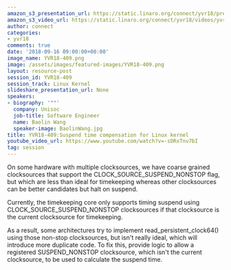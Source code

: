 ```yaml
---
amazon_s3_presentation_url: https://static.linaro.org/connect/yvr18/presentations/yvr18-409.pdf
amazon_s3_video_url: https://static.linaro.org/connect/yvr18/videos/yvr18-409.mp4
author: connect
categories:
- yvr18
comments: true
date: '2018-09-16 09:00:00+00:00'
image_name: YVR18-409.png
image: /assets/images/featured-images/YVR18-409.png
layout: resource-post
session_id: YVR18-409
session_track: Linux Kernel
slideshare_presentation_url: None
speakers:
- biography: '""'
  company: Unisoc
  job-title: Software Engineer
  name: Baolin Wang
  speaker-image: BaolinWang.jpg
title: YVR18-409:Suspend time compensation for Linux kernel
youtube_video_url: https://www.youtube.com/watch?v=-sDRxTnv7bI
tag: session
---
```


On some hardware with multiple clocksources, we have coarse grained clocksources that support the CLOCK_SOURCE_SUSPEND_NONSTOP flag, but which are less than ideal for timekeeping whereas other clocksources can be better candidates but halt on suspend.

Currently, the timekeeping core only supports timing suspend using CLOCK_SOURCE_SUSPEND_NONSTOP clocksources if that clocksource is the current clocksource for timekeeping.

As a result, some architectures try to implement read_persistent_clock64() using those non-stop clocksources, but isn't really ideal, which will introduce more duplicate code. To fix this, provide logic to allow a registered SUSPEND_NONSTOP clocksource, which isn't the current clocksource, to be used to calculate the suspend time.
